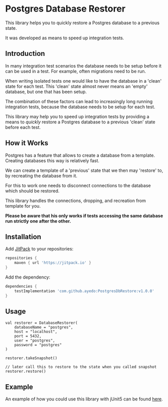 # Postgres Database Restorer

This library helps you to quickly restore a Postgres database to a previous state.

It was developed as means to speed up integration tests.

## Introduction

In many integration test scenarios the database needs to be setup before it can be used in a test. For example, often migrations need to be run.

When writing isolated tests one would like to have the database in a 'clean' state for each test. This 'clean' state almost never means an 'empty' database, but one that has been setup.

The combination of these factors can lead to increasingly long running integration tests, because the database needs to be setup for each test.

This library may help you to speed up integration tests by providing a means to _quickly_ restore a Postgres database to a previous 'clean' state before each test. 

## How it Works

Postgres has a feature that allows to create a database from a template. Creating databases this way is relatively fast. 

We can create a template of a 'previous' state that we then may 'restore' to, by recreating the database from it.

For this to work one needs to disconnect connections to the database which should be restored.

This library handles the connections, dropping, and recreation from template for you.

**Please be aware that his only works if tests accessing the same database run strictly one after the other.**

## Installation

Add [JitPack](https://jitpack.io/) to your repositories:
```groovy
repositories {
    maven { url 'https://jitpack.io' }
}
```

Add the dependency:

```groovy
dependencies {
    testImplementation 'com.github.ayedo:PostgresDbRestore:v1.0.0'
}
```

## Usage

    val restorer = DatabaseRestorer(
        databaseName = "postgres",
        host = "localhost",
        port = 5432,
        user = "postgres",
        password = "postgres"
    )
    
    restorer.takeSnapshot()
    
    // later call this to restore to the state when you called snapshot
    restorer.restore()

## Example

An example of how you could use this library with jUnit5 can be found [here](https://github.com/ayedo/postgres-db-restore/blob/master/src/main/resources/templates/DatabaseExtension.kt).
